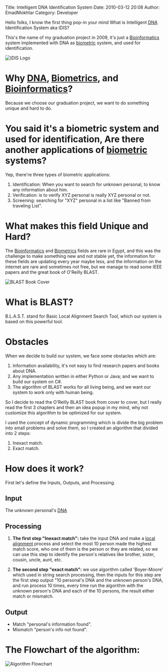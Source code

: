 Title: Intelligent DNA Identification System
Date: 2010-03-12 20:08
Author: EmadMokhtar
Category: Developer

Hello folks, I know the first thing pop-in your mind What is Intelligent [DNA](http://en.wikipedia.org/wiki/DNA) Identification System aka IDIS?

This's the name of my graduation project in 2009, it's just a [Bioinformatics](http://en.wikipedia.org/wiki/Bioinformatics) system implemented with DNA as [biometric](http://en.wikipedia.org/wiki/Biometrics) system, and used for identification.

![IDIS Logo]({filename}/images/031210_2008_Intelligent1.jpg)

# Why [DNA](http://en.wikipedia.org/wiki/DNA), [Biometrics](http://en.wikipedia.org/wiki/Biometrics), and [Bioinformatics](http://en.wikipedia.org/wiki/Bioinformatics)?

Because we choose our graduation project, we want to do something unique and hard to do.

# You said it's a biometric system and used for identification, Are there another applications of [biometric](http://en.wikipedia.org/wiki/Biometrics) systems?

Yep, there're three types of biometric applications:

1.  Identification: When you want to search for unknown personal, to know any information about him.
2.  Verification: is to verify XYZ personal is really XYZ personal or not.
3.  Screening: searching for "XYZ" personal in a list like "Banned from traveling List".

# What makes this field Unique and Hard?

The [Bioinformatics](http://en.wikipedia.org/wiki/Bioinformatics) and  [Biometrics](http://en.wikipedia.org/wiki/Biometrics) fields are rare in Egypt, and this was the challenge to make something new and not stable yet, the information for these fields are updating every year maybe less, and the information on the internet are rare and sometimes not free, but we manage to read some IEEE papers and the great book of O'Reilly BLAST.

![BLAST Book Cover]({filename}/images/031210_2008_Intelligent2.jpg)

# What is BLAST?
B.L.A.S.T. stand for Basic Local Alignment Search Tool, which our system is based on this powerful tool.

# Obstacles
When we decide to build our system, we face some obstacles which are:

1.  Information availability, it's not easy to find research papers and books about DNA.
2.  Any implementation written in either Python or Java; and we want to build our system on C\#.
3.  The algorithm of BLAST works for all living being, and we want our system to work only with human being.

So I decide to read the O'Reilly BLAST book from cover to cover, but I really read the first 3 chapters and then an idea popup in my mind, why not customize this algorithm to be optimized for our system.

I used the concept of dynamic programming which is divide the big problem into small problems and solve them, so I created an algorithm that divided into 2 steps:

1.  Inexact match.
2.  Exact match.

# How does it work?
First let's define the Inputs, Outputs, and Processing.

## Input
The unknown personal's [DNA](http://en.wikipedia.org/wiki/DNA)

## Processing

1. **The first step "Inexact match":** take the input DNA and make a [local alignment](http://en.wikipedia.org/wiki/Smith-Waterman_algorithm) process and select the most 10 person made the highest match score, who one of them is the person or they are related, so we can use this step to identify the person's relatives like brother, sister, cousin, uncle, aunt, etc.

2. **The second step "exact match":** we use algorithm called 'Boyer-Moore' which used in string search processing, then the inputs for this step are the first step output "10 personal's DNA and the unknown person's DNA, and run process 10 times, every time run the algorithm with the unknown person's DNA and each of the 10 persons, the result either match or mismatch.

## Output
* Match "personal's information found".
* Mismatch "person's info not found".

# The Flowchart of the algorithm:

![Algorithm Flowchart]({filename}/images/031210_2008_Intelligent3.jpg)
